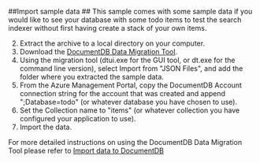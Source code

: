 
##<a id="Deploy"></a>Import sample data ##
This sample comes with some sample data if you would like to see your database with some todo items to test the search indexer without first having create a stack of your own items. 

2. Extract the archive to a local directory on your computer.
3. Download the [DocumentDB Data Migration Tool](http://www.microsoft.com/en-us/download/details.aspx?id=46436).
4. Using the migration tool (dtui.exe for the GUI tool, or dt.exe for the command line version), select Import from "JSON Files", and add the folder where you extracted the sample data.
5. From the Azure Management Portal, copy the DocumentDB Account connection string for the account that was created and append ";Database=todo" (or whatever database you have chosen to use).
6. Set the Collection name to "items" (or whatever collection you have configured your application to use).
7. Import the data.

For more detailed instructions on using the DocumentDB Data Migration Tool please refer to [Import data to DocumentDB](http://azure.microsoft.com/en-us/documentation/articles/documentdb-import-data/) 